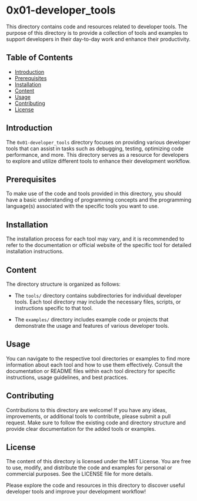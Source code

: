 # 0x01-developer_tools

This directory contains code and resources related to developer tools. The purpose of this directory is to provide a collection of tools and examples to support developers in their day-to-day work and enhance their productivity.

## Table of Contents

- [Introduction](#introduction)
- [Prerequisites](#prerequisites)
- [Installation](#installation)
- [Content](#content)
- [Usage](#usage)
- [Contributing](#contributing)
- [License](#license)

## Introduction

The `0x01-developer_tools` directory focuses on providing various developer tools that can assist in tasks such as debugging, testing, optimizing code performance, and more. This directory serves as a resource for developers to explore and utilize different tools to enhance their development workflow.

## Prerequisites

To make use of the code and tools provided in this directory, you should have a basic understanding of programming concepts and the programming language(s) associated with the specific tools you want to use.

## Installation

The installation process for each tool may vary, and it is recommended to refer to the documentation or official website of the specific tool for detailed installation instructions.

## Content

The directory structure is organized as follows:


- The `tools/` directory contains subdirectories for individual developer tools. Each tool directory may include the necessary files, scripts, or instructions specific to that tool.

- The `examples/` directory includes example code or projects that demonstrate the usage and features of various developer tools.

## Usage

You can navigate to the respective tool directories or examples to find more information about each tool and how to use them effectively. Consult the documentation or README files within each tool directory for specific instructions, usage guidelines, and best practices.

## Contributing

Contributions to this directory are welcome! If you have any ideas, improvements, or additional tools to contribute, please submit a pull request. Make sure to follow the existing code and directory structure and provide clear documentation for the added tools or examples.

## License

The content of this directory is licensed under the MIT License. You are free to use, modify, and distribute the code and examples for personal or commercial purposes. See the LICENSE file for more details.

Please explore the code and resources in this directory to discover useful developer tools and improve your development workflow!